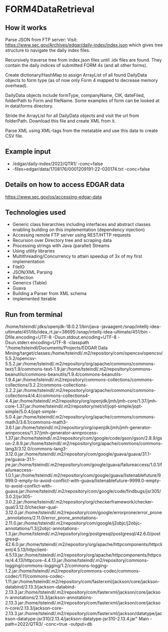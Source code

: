 # FORM4DataRetrieval

## How it works
Parse JSON from FTP server: 
Visit: https://www.sec.gov/Archives/edgar/daily-index/index.json which gives tree structure to navigate the daily index files.

Recursively traverse tree from index.json files until .idx files are found. They contain the daily indices of submitted FORM 4s (and all other forms). 

Create dictionary/HashMap to assign ArrayList of all found DailyData objects to form type (as of now only Form 4 mapped to decrease memory overhead).

DailyData objects include formType, companyName, CIK, dateFiled, folderPath to Form and fileName. Some examples of form can be looked at in data\forms directory.

Stride the ArrayList for all DailyData objects and visit the url from folderPath. Download this file and create XML from it.

Parse XML using XML-tags from the metatable and use this data to create CSV file.

## Example input
- /edgar/daily-index/2022/QTR1/ -conc=false
- -files=edgar/data/1708176/0001209191-22-020174.txt -conc=false

## Details on how to access EDGAR data
https://www.sec.gov/os/accessing-edgar-data

## Technologies used
- Generic class hierarchies including interfaces and abstract classes enabling building on this implementation (dependency injection)
- Accessing remote FTP server using REST/HTTP requests
- Recursion over Directory tree and scraping data
- Processing strings with Java (parallel) Streams
- Using utility libraries
- Multithreading/Concurrency to attain speedup of 3x of my first implementation
- FileIO
- JSON/XML Parsing
- Reflection
- Generics (Table)
- Guava
- Building a Parser from XML schema
- implemented Iterable
## Run from terminal

/home/tsteindl/.jdks/openjdk-18.0.2.1/bin/java -javaagent:/snap/intellij-idea-ultimate/451/lib/idea_rt.jar=38695:/snap/intellij-idea-ultimate/451/bin -Dfile.encoding=UTF-8 -Dsun.stdout.encoding=UTF-8 -Dsun.stderr.encoding=UTF-8 -classpath "/home/tsteindl/Documents/Projects/EDGAR Data Mining/target/classes:/home/tsteindl/.m2/repository/com/opencsv/opencsv/5.5.2/opencsv-5.5.2.jar:/home/tsteindl/.m2/repository/org/apache/commons/commons-text/1.9/commons-text-1.9.jar:/home/tsteindl/.m2/repository/commons-beanutils/commons-beanutils/1.9.4/commons-beanutils-1.9.4.jar:/home/tsteindl/.m2/repository/commons-collections/commons-collections/3.2.2/commons-collections-3.2.2.jar:/home/tsteindl/.m2/repository/org/apache/commons/commons-collections4/4.4/commons-collections4-4.4.jar:/home/tsteindl/.m2/repository/org/openjdk/jmh/jmh-core/1.37/jmh-core-1.37.jar:/home/tsteindl/.m2/repository/net/sf/jopt-simple/jopt-simple/5.0.4/jopt-simple-5.0.4.jar:/home/tsteindl/.m2/repository/org/apache/commons/commons-math3/3.6.1/commons-math3-3.6.1.jar:/home/tsteindl/.m2/repository/org/openjdk/jmh/jmh-generator-annprocess/1.37/jmh-generator-annprocess-1.37.jar:/home/tsteindl/.m2/repository/com/google/code/gson/gson/2.8.9/gson-2.8.9.jar:/home/tsteindl/.m2/repository/org/apache/commons/commons-lang3/3.12.0/commons-lang3-3.12.0.jar:/home/tsteindl/.m2/repository/com/google/guava/guava/31.1-jre/guava-31.1-jre.jar:/home/tsteindl/.m2/repository/com/google/guava/failureaccess/1.0.1/failureaccess-1.0.1.jar:/home/tsteindl/.m2/repository/com/google/guava/listenablefuture/9999.0-empty-to-avoid-conflict-with-guava/listenablefuture-9999.0-empty-to-avoid-conflict-with-guava.jar:/home/tsteindl/.m2/repository/com/google/code/findbugs/jsr305/3.0.2/jsr305-3.0.2.jar:/home/tsteindl/.m2/repository/org/checkerframework/checker-qual/3.12.0/checker-qual-3.12.0.jar:/home/tsteindl/.m2/repository/com/google/errorprone/error_prone_annotations/2.11.0/error_prone_annotations-2.11.0.jar:/home/tsteindl/.m2/repository/com/google/j2objc/j2objc-annotations/1.3/j2objc-annotations-1.3.jar:/home/tsteindl/.m2/repository/org/postgresql/postgresql/42.6.0/postgresql-42.6.0.jar:/home/tsteindl/.m2/repository/org/apache/httpcomponents/httpclient/4.5.13/httpclient-4.5.13.jar:/home/tsteindl/.m2/repository/org/apache/httpcomponents/httpcore/4.4.13/httpcore-4.4.13.jar:/home/tsteindl/.m2/repository/commons-logging/commons-logging/1.2/commons-logging-1.2.jar:/home/tsteindl/.m2/repository/commons-codec/commons-codec/1.11/commons-codec-1.11.jar:/home/tsteindl/.m2/repository/com/fasterxml/jackson/core/jackson-databind/2.13.3/jackson-databind-2.13.3.jar:/home/tsteindl/.m2/repository/com/fasterxml/jackson/core/jackson-annotations/2.13.3/jackson-annotations-2.13.3.jar:/home/tsteindl/.m2/repository/com/fasterxml/jackson/core/jackson-core/2.13.3/jackson-core-2.13.3.jar:/home/tsteindl/.m2/repository/com/fasterxml/jackson/datatype/jackson-datatype-jsr310/2.13.4/jackson-datatype-jsr310-2.13.4.jar" Main -path=2022/QTR3/ -conc=true -output=db

